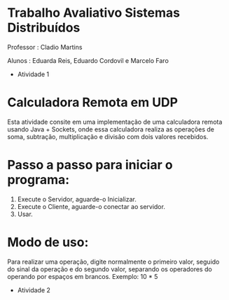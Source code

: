 # Trabalho Avaliativo Sistemas Distribuídos
Professor : Cladio Martins

Alunos : Eduarda Reis, Eduardo Cordovil e Marcelo Faro

- Atividade 1
# Calculadora Remota em UDP

Esta atividade consite em uma implementação de uma calculadora remota usando Java + Sockets, onde essa calculadora realiza as operações de soma, subtração, multiplicação e divisão com dois valores recebidos.

# Passo a passo para iniciar o programa:
1. Execute o Servidor, aguarde-o Inicializar.
2. Execute o Cliente, aguarde-o conectar ao servidor.
3. Usar.

# Modo de uso:
Para realizar uma operação, digite normalmente o primeiro valor, seguido do sinal da operação e do segundo valor, separando os operadores do operando por espaços em brancos. Exemplo: 10 * 5

- Atividade 2
